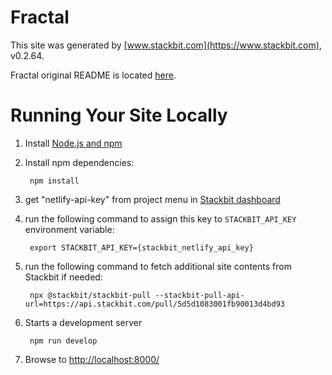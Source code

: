# Fractal

This site was generated by [www.stackbit.com](https://www.stackbit.com), v0.2.64.

Fractal original README is located [here](./README.theme.md).

# Running Your Site Locally

1. Install [Node.js and npm](https://nodejs.org/en/)

1. Install npm dependencies:

        npm install

1. get "netlify-api-key" from project menu in [Stackbit dashboard](https://app.stackbit.com/dashboard)

1. run the following command to assign this key to `STACKBIT_API_KEY` environment variable:

        export STACKBIT_API_KEY={stackbit_netlify_api_key}

1. run the following command to fetch additional site contents from Stackbit if needed:

        npx @stackbit/stackbit-pull --stackbit-pull-api-url=https://api.stackbit.com/pull/5d5d1083001fb90013d4bd93

1. Starts a development server

        npm run develop

1. Browse to [http://localhost:8000/](http://localhost:8000/)
